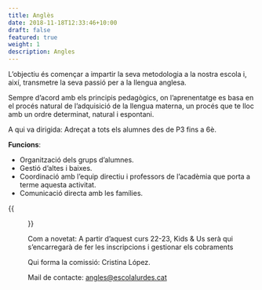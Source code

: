 ```yaml
---
title: Anglès
date: 2018-11-18T12:33:46+10:00
draft: false
featured: true
weight: 1
description: Angles
---
```

L’objectiu és començar a impartir la seva metodologia a la nostra escola i, així, transmetre la seva passió per a la llengua anglesa. 

Sempre d’acord amb els principis pedagògics, on l’aprenentatge es basa en el procés natural de l’adquisició de la llengua materna, un procés que te lloc amb un ordre determinat, natural i espontani.

A qui va dirigida: Adreçat a tots els alumnes des de P3 fins a 6è.

**Funcions**:

* Organització dels grups d’alumnes.
* Gestió d’altes i baixes.
* Coordinació amb l’equip directiu i professors de l’acadèmia que porta a terme aquesta activitat.
* Comunicació directa amb les famílies.

{{<figure src="/images/fotoKIds-300x187.png#floatleft" caption="Kids and Us">}}

Com a novetat: A partir d’aquest curs 22-23, Kids & Us serà qui s’encarregarà de fer les inscripcions i gestionar els cobraments

Qui forma la comissió: Cristina López.

Mail de contacte: angles@escolalurdes.cat